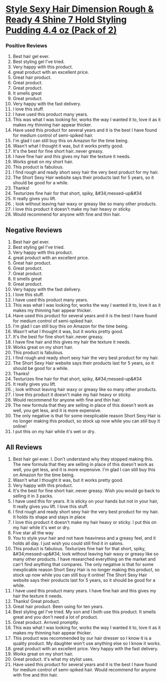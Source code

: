 # [Style Sexy Hair Dimension Rough &amp; Ready 4 Shine 7 Hold Styling Pudding 4.4 oz (Pack of 2)](https://products.checkmycream.com/products/Style-Sexy-Hair-Dimension-Rough-and-Ready-4-Shine-7-Hold-Styling-Pudding-4.4-oz-(Pack-of-2).html)

### Positive Reviews

<ol>
      <li>Best hair gel ever.  </li>
      <li>Best styling gel I&#x27;ve tried.  </li>
      <li>Very happy with this product.</li>
      <li>great product with an excellent price.</li>
      <li>Great hair product.</li>
      <li>Great product.</li>
      <li>Great product.</li>
      <li>It smells great</li>
      <li>Great product.  </li>
      <li>Very happy with the fast delivery.</li>
      <li>I love this stuff.</li>
      <li>I have used this product many years.</li>
      <li>This was what I was looking for, works the way I wanted it to, love it as it makes my thinning hair appear thicker.</li>
      <li>Have used this product for several years and it is the best I have found for medium control of semi-spiked hair.  </li>
      <li>I&#x27;m glad I can still buy this on Amazon for the time being.</li>
      <li>Wasn&#x27;t what I thought it was, but it works pretty good.</li>
      <li>It&#x27;s the best for fine short hair..never greasy.</li>
      <li>I have fine hair and this gives my hair the texture it needs.</li>
      <li>Works great on my short hair.</li>
      <li>This product is fabulous.  </li>
      <li>I find rough and ready short sexy hair the very best product for my hair.</li>
      <li>The Short Sexy Hair website says their products last for 5 years, so it should be good for a while.</li>
      <li>Thanks!</li>
      <li>Texturizes fine hair for that short, spiky, &amp;#34;messed-up&amp;#34</li>
      <li>It really gives you lift.  </li>
      <li>; look without leaving hair waxy or greasy like so many other products.  </li>
      <li>I love this product it doesn&#x27;t make my hair heavy or sticky.</li>
      <li>Would recommend for anyone with fine and thin hair.</li>
</ol>


<h2>Negative Reviews</h2>
<ol>
<li> Best hair gel ever.  </li>
<li> Best styling gel I&#x27;ve tried.  </li>
<li> Very happy with this product.</li>
<li> great product with an excellent price.</li>
<li> Great hair product.</li>
<li> Great product.</li>
<li> Great product.</li>
<li> It smells great</li>
<li> Great product.  </li>
<li> Very happy with the fast delivery.</li>
<li> I love this stuff.</li>
<li> I have used this product many years.</li>
<li> This was what I was looking for, works the way I wanted it to, love it as it makes my thinning hair appear thicker.</li>
<li> Have used this product for several years and it is the best I have found for medium control of semi-spiked hair.  </li>
<li> I&#x27;m glad I can still buy this on Amazon for the time being.</li>
<li> Wasn&#x27;t what I thought it was, but it works pretty good.</li>
<li> It&#x27;s the best for fine short hair..never greasy.</li>
<li> I have fine hair and this gives my hair the texture it needs.</li>
<li> Works great on my short hair.</li>
<li> This product is fabulous.  </li>
<li> I find rough and ready short sexy hair the very best product for my hair.</li>
<li> The Short Sexy Hair website says their products last for 5 years, so it should be good for a while.</li>
<li> Thanks!</li>
<li> Texturizes fine hair for that short, spiky, &amp;#34;messed-up&amp;#34</li>
<li> It really gives you lift.  </li>
<li> ; look without leaving hair waxy or greasy like so many other products.  </li>
<li> I love this product it doesn&#x27;t make my hair heavy or sticky.</li>
<li> Would recommend for anyone with fine and thin hair.</li>
<li> The new formula that they are selling in place of this doesn&#x27;t work as well, you get less, and it is more expensive.  </li>
<li> The only negative is that for some inexplicable reason Short Sexy Hair is no longer making this product, so stock up now while you can still buy it online!  </li>
<li> I put this on my hair while it&#x27;s wet or dry.</li>
</ol>

<h2>All Reviews</h2>

<ol>
    <li> Best hair gel ever.  I. Don&#x27;t understand why they stopped  making this.  The new formula that they are selling in place of this doesn&#x27;t work as well, you get less, and it is more expensive.  I&#x27;m glad I can still buy this on Amazon for the time being.</li>
    <li> Wasn&#x27;t what I thought it was, but it works pretty good.</li>
    <li> Very happy with this product.</li>
    <li> It&#x27;s the best for fine short hair..never greasy. Wish you would go back to selling it in 3 packs.</li>
    <li> I have used this for years.  It is sticky on your hands but not in your hair,  It really gives you lift.  I love this stuff.</li>
    <li> I find rough and ready short sexy hair the very best product for my hair. It holds its shape and stays in place</li>
    <li> I love this product it doesn&#x27;t make my hair heavy or sticky. I put this on my hair while it&#x27;s wet or dry.</li>
    <li> Five star all the way</li>
    <li> You to style your hair and not have heaviness and a greasy feel, and it holds all day. I just wish you could still find it in salons.</li>
    <li> This product is fabulous.  Texturizes fine hair for that short, spiky, &amp;#34;messed-up&amp;#34; look without leaving hair waxy or greasy like so many other products.  I have researched everything on the market and can&#x27;t find anything that compares. The only negative is that for some inexplicable reason Short Sexy Hair is no longer making this product, so stock up now while you can still buy it online!  The Short Sexy Hair website says their products last for 5 years, so it should be good for a while.</li>
    <li> I have used this product many years. I have fine hair and this gives my hair the texture it needs.</li>
    <li> Thanks! Great product.</li>
    <li> Great hair product. Been using for ten years.</li>
    <li> Best styling gel I&#x27;ve tried.  My son and I both use this product.  It smells great and you don&#x27;t need a lot of product.</li>
    <li> Great product.  Arrived promptly.</li>
    <li> This was what I was looking for, works the way I wanted it to, love it as it makes my thinning hair appear thicker.</li>
    <li> This product was recommended by our hair dresser so I know it is a quality product. My daughter won&#x27;t use anything else so I know it works.</li>
    <li> great product with an excellent price. Very happy with the fast delivery.</li>
    <li> Works great on my short hair.</li>
    <li> Great product. it&#x27;s what my stylist uses.</li>
    <li> Have used this product for several years and it is the best I have found for medium control of semi-spiked hair.  Would recommend for anyone with fine and thin hair.</li>
</ol>




